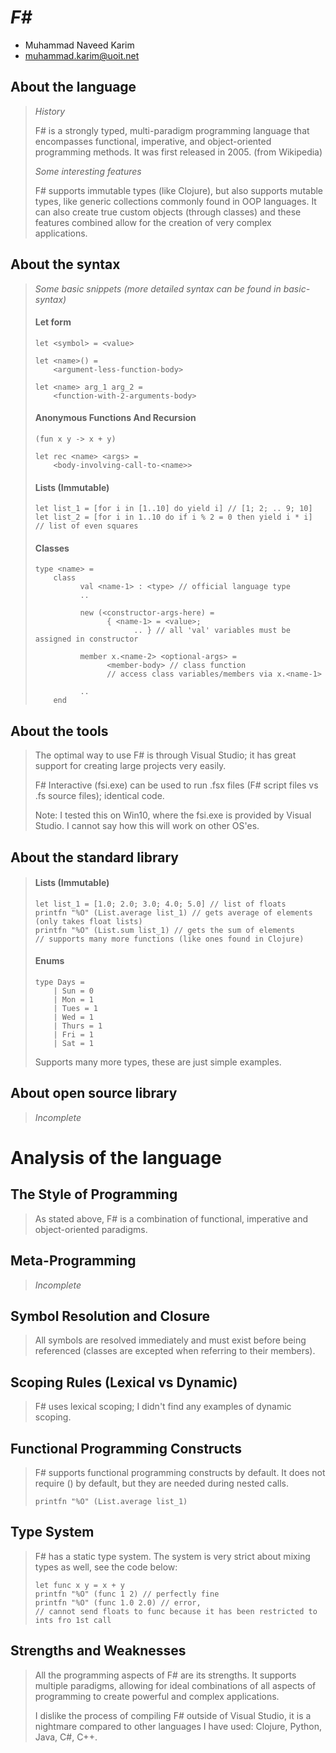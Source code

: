 # _F#_

- Muhammad Naveed Karim
- muhammad.karim@uoit.net

## About the language

> _History_
>
> F# is a strongly typed, multi-paradigm programming language that encompasses functional, imperative, and object-oriented programming methods. It was first released in 2005. (from Wikipedia)
>
> _Some interesting features_
>
> F# supports immutable types (like Clojure), but also supports mutable types, like generic collections commonly found in OOP languages. It can also create true custom objects (through classes) and these features combined allow for the creation of very complex applications.

## About the syntax
> _Some basic snippets (more detailed syntax can be found in basic-syntax)_
> 
> #### Let form
> ```
> let <symbol> = <value>
> 
> let <name>() =
>     <argument-less-function-body>
> 
> let <name> arg_1 arg_2 =
>     <function-with-2-arguments-body>
> ```
> 
> #### Anonymous Functions And Recursion
> ```
> (fun x y -> x + y)
> 
> let rec <name> <args> =
>     <body-involving-call-to-<name>>
> ```
> 
> #### Lists (Immutable)
> ```
> let list_1 = [for i in [1..10] do yield i] // [1; 2; .. 9; 10]
> let list_2 = [for i in 1..10 do if i % 2 = 0 then yield i * i] // list of even squares
> ```
> 
> #### Classes
> ```
> type <name> =
>     class
>           val <name-1> : <type> // official language type
>           ..
>             
>           new (<constructor-args-here) = 
>                 { <name-1> = <value>;
>                       .. } // all 'val' variables must be assigned in constructor
> 
>           member x.<name-2> <optional-args> =
>                 <member-body> // class function
>                 // access class variables/members via x.<name-1>
> 
>           ..
>     end
> ```

## About the tools

> The optimal way to use F# is through Visual Studio; it has great support for creating large projects very easily.
>
> F# Interactive (fsi.exe) can be used to run .fsx files (F# script files vs .fs source files); identical code.
>
> Note: I tested this on Win10, where the fsi.exe is provided by Visual Studio. I cannot say how this will work on other OS'es.

## About the standard library
> #### Lists (Immutable)
> ```
> let list_1 = [1.0; 2.0; 3.0; 4.0; 5.0] // list of floats
> printfn "%O" (List.average list_1) // gets average of elements (only takes float lists)
> printfn "%O" (List.sum list_1) // gets the sum of elements
> // supports many more functions (like ones found in Clojure)
> ```
>
> #### Enums
> ```
> type Days =
>     | Sun = 0
>     | Mon = 1
>     | Tues = 1
>     | Wed = 1
>     | Thurs = 1
>     | Fri = 1
>     | Sat = 1
> ```
>
> Supports many more types, these are just simple examples.

## About open source library
> _Incomplete_

# Analysis of the language

## The Style of Programming
> As stated above, F# is a combination of functional, imperative and object-oriented paradigms.

## Meta-Programming
> _Incomplete_

## Symbol Resolution and Closure
> All symbols are resolved immediately and must exist before being referenced (classes are excepted when referring to their members).

## Scoping Rules (Lexical vs Dynamic)
> F# uses lexical scoping; I didn't find any examples of dynamic scoping.

## Functional Programming Constructs
> F# supports functional programming constructs by default. It does not require () by default, but they are needed during nested calls.
> ```
> printfn "%O" (List.average list_1) 
> ```

## Type System
> F# has a static type system. The system is very strict about mixing types as well, see the code below:
>```
> let func x y = x + y
> printfn "%O" (func 1 2) // perfectly fine
> printfn "%O" (func 1.0 2.0) // error, 
> // cannot send floats to func because it has been restricted to ints fro 1st call
>```

## Strengths and Weaknesses
> All the programming aspects of F# are its strengths. It supports multiple paradigms, allowing for ideal combinations of all aspects of programming to create powerful and complex applications.
>
> I dislike the process of compiling F# outside of Visual Studio, it is a nightmare compared to other languages I have used: Clojure, Python, Java, C#, C++.
